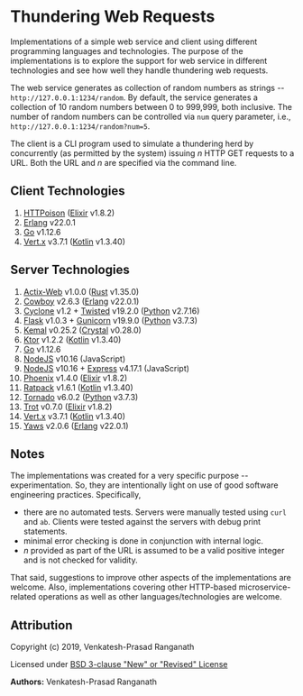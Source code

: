 # Thundering Web Requests

Implementations of a simple web service and client using different programming languages and technologies.  The purpose of the implementations is to explore the support for web service in different technologies and see how well they handle  thundering web requests.

The web service generates as collection of random numbers as strings -- `http://127.0.0.1:1234/random`.  By default, the service generates a collection of 10 random numbers between 0 to 999,999, both inclusive.  The number of random numbers can be controlled via `num` query parameter, i.e., `http://127.0.0.1:1234/random?num=5`.

The client is a CLI program used to simulate a thundering herd by concurrently (as permitted by the system) issuing *n* HTTP GET requests to a URL.  Both the URL and *n* are specified via the command line.


## Client Technologies

1.  [HTTPoison]() ([Elixir](http://www.elixir-lang.org/) v1.8.2)
2.  [Erlang](http://www.erlang.org/) v22.0.1
3.  [Go](https://golang.org/) v1.12.6
4.  [Vert.x](http://vertx.io) v3.7.1 ([Kotlin](http://kotlinlang.org) v1.3.40)


## Server Technologies

1.  [Actix-Web](https://actix.rs/) v1.0.0 ([Rust](http://rust-lang.org) v1.35.0)
2.  [Cowboy](http://ninenines.eu) v2.6.3 ([Erlang](http://erlang.org) v22.0.1)
3.  [Cyclone](http://cyclone.io) v1.2 + [Twisted](http://twistedmatrix.com/trac/) v19.2.0 ([Python](http://python.org) v2.7.16)
4.  [Flask](http://flask.pocoo.org) v1.0.3 + [Gunicorn](http://gunicorn.org/) v19.9.0 ([Python](http://python.org) v3.7.3)
5.  [Kemal](http://kemalcr.com) v0.25.2 ([Crystal](http://crystal-lang.org/) v0.28.0)
6.  [Ktor](http://ktor.io) v1.2.2 ([Kotlin](http://kotlinlang.org) v1.3.40)
7.  [Go](https://golang.org/) v1.12.6
8.  [NodeJS](http://nodejs.org) v10.16 (JavaScript)
9.  [NodeJS](http://nodejs.org) v10.16 + [Express](http://expressjs.com) v4.17.1 (JavaScript)
10. [Phoenix](https://phoenixframework.orgt) v1.4.0 ([Elixir](http://www.elixir-lang.org/) v1.8.2)
11. [Ratpack](http://ratpack.io) v1.6.1 ([Kotlin](http://kotlinlang.org) v1.3.40)
12. [Tornado](http://www.tornadoweb.org) v6.0.2 ([Python](http://python.org) v3.7.3)
13. [Trot](https://github.com/hexedpackets/trot) v0.7.0 ([Elixir](http://www.elixir-lang.org/) v1.8.2)
14. [Vert.x](http://vertx.io) v3.7.1 ([Kotlin](http://kotlinlang.org) v1.3.40)
15. [Yaws](http://yaws.hyber.org/) v2.0.6 ([Erlang](http://erlang.org) v22.0.1)


## Notes

The implementations was created for a very specific purpose -- experimentation.  So, they are intentionally light on use of good software engineering practices.  Specifically,
-   there are no automated tests.  Servers were manually tested using `curl` and `ab`.  Clients were tested against the servers with debug print statements.
-   minimal error checking is done in conjunction with internal logic.
-   *n* provided as part of the URL is assumed to be a valid positive integer and is not checked for validity.

That said, suggestions to improve other aspects of the implementations are welcome.  Also, implementations covering other HTTP-based microservice-related operations as well as other languages/technologies are welcome.


## Attribution

Copyright (c) 2019, Venkatesh-Prasad Ranganath

Licensed under [BSD 3-clause "New" or "Revised" License](https://choosealicense.com/licenses/bsd-3-clause/)

**Authors:** Venkatesh-Prasad Ranganath
